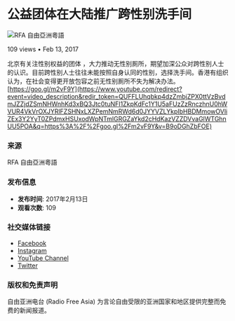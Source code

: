 # 公益团体在大陆推广跨性别洗手间

![RFA 自由亞洲粵語](https://i.ytimg.com/an/nfXn5NB7hh9rn1nfIt4g4Q/featured_channel.jpg?v=585a914c)

109 views • Feb 13, 2017

北京有关注性别权益的团体 ，大力推动无性别厠所，期望加深公众对跨性别人士的认识。目前跨性别人士往往未能按照自身认同的性别，选择洗手间。香港有组织认为，在社会变得更开放包容之前无性别厠所不失为解决办法。 [https://goo.gl/m2vF9Y](https://www.youtube.com/redirect?event=video_description&redir_token=QUFFLUhqbkp4dzZmbjZPX0ttVzBvdmJZZjdZSmNHWnhKd3xBQ3Jtc0tuNFI1ZkpKdFc1Y1U5aFUzZzRnczhnU0hWVUR4VkVrOXJYRlFZSHNxLXZPemNmRWd6d0JYYVZLYkpIbHBDMmowOVliZEx3Y2YyT0ZPdmxHSUxodWpNTmlGRGZaYkd2cHdKazVZZDVvaGlWTGhnUU5POA&q=https%3A%2F%2Fgoo.gl%2Fm2vF9Y&v=B9oDGhZbFOE)

### 来源
RFA 自由亞洲粵語

### 发布信息
- **发布时间**: 2017年2月13日
- **观看次数**: 109

### 社交媒体链接
- [Facebook](https://www.facebook.com/cantonese.rfa)
- [Instagram](https://www.instagram.com/rfacantonese/)
- [YouTube Channel](http://www.youtube.com/user/cantoneseRFA)
- [Twitter](https://twitter.com/cantonese)

### 版权和免责声明
自由亚洲电台 (Radio Free Asia) 为言论自由受限的亚洲国家和地区提供完整而免费的新闻报道。